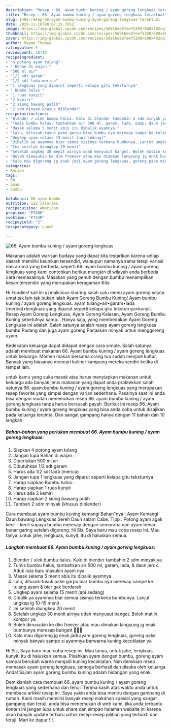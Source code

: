 ```yaml
---
description: "Resep : 66. Ayam bumbu kuning / ayam goreng lengkuas teraktual"
title: "Resep : 66. Ayam bumbu kuning / ayam goreng lengkuas teraktual"
slug: 1492-resep-66-ayam-bumbu-kuning-ayam-goreng-lengkuas-teraktual
date: 2020-11-16T00:07:29.705Z
image: https://img-global.cpcdn.com/recipes/56916ee87eef5209/680x482cq70/66-ayam-bumbu-kuning-ayam-goreng-lengkuas-foto-resep-utama.jpg
thumbnail: https://img-global.cpcdn.com/recipes/56916ee87eef5209/680x482cq70/66-ayam-bumbu-kuning-ayam-goreng-lengkuas-foto-resep-utama.jpg
cover: https://img-global.cpcdn.com/recipes/56916ee87eef5209/680x482cq70/66-ayam-bumbu-kuning-ayam-goreng-lengkuas-foto-resep-utama.jpg
author: Mayme Thomas
ratingvalue: 5
reviewcount: 38710
recipeingredient:
- "4 potong ayam tulang"
- " Bahan di wajan "
- "500 ml air"
- "1/2 sdt garam"
- "1/2 sdt lada merica"
- "1 lengkuas yang diparut seperti kelapa gitu teksturnya"
- " Bumbu halus "
- "1 ruas kunyit"
- "2 kemiri"
- "2 siung bawang putih"
- "2 sdm minyak khusus diblender"
recipeinstructions:
- "Blender / ulek bumbu halus. Kalo di blender tambahin 2 sdm minyak ya"
- "Tumis bumbu halus, tambahkan air 500 ml, garam, lada, &amp; daun jeruk. Aduk rata baru masukin ayam nya"
- "Masak selama 5 menit abis itu dibalik ayamnya."
- "Lalu, ditusuk-tusuk pake garpu biar bumbu nya meresap sampe ke tulang ayam &amp; biar gak berdarah"
- "Ungkep ayam selama 15 menit (api sedang)"
- "Dibalik ya ayamnya biar semua sisinya terkena bumbunya. Lanjut ungkep lg 10-15 menit"
- "Ini setelah diungkep 20 menit"
- "Setelah ungkep 30 menit airnya udah menyusut banget. Boleh matiin kompor ya"
- "Boleh dimasukin ke dlm freezer atau mau dimakan langsung jg enak bumbunya meresap bangett 🤤🤤🤤"
- "Kalo mau digoreng jg enak jadi ayam goreng lengkuas, goreng pake minyak banyak sampe si ayamnya berwarna kuning kecoklatan ya"
categories:
- Recipe
tags:
- 66
- ayam
- bumbu

katakunci: 66 ayam bumbu 
nutrition: 122 calories
recipecuisine: American
preptime: "PT40M"
cooktime: "PT34M"
recipeyield: "2"
recipecategory: Lunch

---
```



![66. Ayam bumbu kuning / ayam goreng lengkuas](https://img-global.cpcdn.com/recipes/56916ee87eef5209/680x482cq70/66-ayam-bumbu-kuning-ayam-goreng-lengkuas-foto-resep-utama.jpg)

Makanan adalah warisan budaya yang dapat kita lestarikan karena setiap daerah memiliki keunikan tersendiri, walaupun namanya sama tetapi variasi dan aroma yang berbeda, seperti 66. ayam bumbu kuning / ayam goreng lengkuas yang kami contohkan berikut mungkin di wilayah anda berbeda cara memasaknya. Masakan yang penuh dengan bumbu menampilkan kesan tersendiri yang merupakan keragaman Kita

Hi Foodies! kali ini yzmalicious sharing salah satu menu ayam goreng sejuta umat tak lain tak bukan ialah Ayam Goreng Bumbu Kuning! Ayam bumbu kuning / ayam goreng lengkuas. ayam tulang•air•garam•lada (merica)•lengkuas yang diparut seperti kelapa gitu teksturnya•kunyit. Resep Ayam Goreng Lengkuas, Ayam Goreng Kalasan, Ayam Goreng Bumbu Kuning sebetulnya sama… Hanya saja, yang membedakan Ayam Goreng Lengkuas ini adalah. Salah satunya adalah resep ayam goreng lengkuas bumbu Padang dan juga ayam goreng Panaskan minyak untuk menggoreng ayam.

Kedekatan keluarga dapat didapat dengan cara simple. Salah satunya adalah membuat makanan 66. Ayam bumbu kuning / ayam goreng lengkuas untuk keluarga. Momen makan bersama orang tua sudah menjadi kultur, Banyak yang biasanya mencari kuliner kampung mereka sendiri ketika di tempat lain.

untuk kamu yang suka masak atau harus menyiapkan makanan untuk keluarga ada banyak jenis makanan yang dapat anda praktekkan salah satunya 66. ayam bumbu kuning / ayam goreng lengkuas yang merupakan resep favorite yang simpel dengan varian sederhana. Pasalnya saat ini anda bisa dengan mudah menemukan resep 66. ayam bumbu kuning / ayam goreng lengkuas tanpa harus bersusah payah.
Berikut ini resep 66. Ayam bumbu kuning / ayam goreng lengkuas yang bisa anda coba untuk disajikan pada keluarga tercinta. Dan sangat gampang hanya dengan 11 bahan dan 10 langkah.


<!--inarticleads1-->

##### Bahan-bahan yang perlukan membuat 66. Ayam bumbu kuning / ayam goreng lengkuas:

1. Siapkan 4 potong ayam tulang
1. Jangan lupa  Bahan di wajan :
1. Diperlukan 500 ml air
1. Dibutuhkan 1/2 sdt garam
1. Harus ada 1/2 sdt lada (merica)
1. Jangan lupa 1 lengkuas yang diparut seperti kelapa gitu teksturnya
1. Harap siapkan  Bumbu halus :
1. Harap siapkan 1 ruas kunyit
1. Harus ada 2 kemiri
1. Harap siapkan 2 siung bawang putih
1. Tambah 2 sdm minyak (khusus diblender)


Cara membuat ayam bumbu kuning kemangi Bahan&#34;nya : Ayam Kemangi Daun bawang Lengkuas Sereh Daun salam Cabe. Tipp : Potong ayam agak kecil - kecil supaya bumbu meresap dengan sempurna dan ayam benar benar garing setelah digoreng. Hi Sis, Saya baru mau coba resep ini. Mau tanya, untuk jahe, lengkuas, kunyit, itu di haluskan semua. 

<!--inarticleads2-->

##### Langkah membuat  66. Ayam bumbu kuning / ayam goreng lengkuas:

1. Blender / ulek bumbu halus. Kalo di blender tambahin 2 sdm minyak ya
1. Tumis bumbu halus, tambahkan air 500 ml, garam, lada, &amp; daun jeruk. Aduk rata baru masukin ayam nya
1. Masak selama 5 menit abis itu dibalik ayamnya.
1. Lalu, ditusuk-tusuk pake garpu biar bumbu nya meresap sampe ke tulang ayam &amp; biar gak berdarah
1. Ungkep ayam selama 15 menit (api sedang)
1. Dibalik ya ayamnya biar semua sisinya terkena bumbunya. Lanjut ungkep lg 10-15 menit
1. Ini setelah diungkep 20 menit
1. Setelah ungkep 30 menit airnya udah menyusut banget. Boleh matiin kompor ya
1. Boleh dimasukin ke dlm freezer atau mau dimakan langsung jg enak bumbunya meresap bangett 🤤🤤🤤
1. Kalo mau digoreng jg enak jadi ayam goreng lengkuas, goreng pake minyak banyak sampe si ayamnya berwarna kuning kecoklatan ya


Hi Sis, Saya baru mau coba resep ini. Mau tanya, untuk jahe, lengkuas, kunyit, itu di haluskan semua. Pisahkan ayam dengan bumbu, goreng ayam sampai berubah warna menjadi kuning kecoklatan. Nah demikian resep memasak ayam goreng lengkuas, semoga berhasil dan disuka oleh keluarga Anda! Sajian ayam goreng bumbu kuning adalah hidangan yang enak. 

Demikianlah cara membuat 66. ayam bumbu kuning / ayam goreng lengkuas yang sederhana dan teruji. Terima kasih atas waktu anda untuk membaca artikel resep ini. Saya yakin anda bisa meniru dengan gampang di rumah. Kami masih memiliki banyak resep makanan spesial yang sangat gampang dan teruji, anda bisa menemukan di web kami, jika anda terbantu konten ini jangan lupa untuk share dan simpan halaman website ini karena akan banyak update terbaru untuk resep-resep pilihan yang terbukti dan teruji. Mari ke dapur !!!. 

